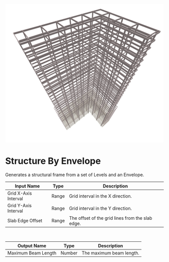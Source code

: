 <img src="preview.png" width="512">

# Structure By Envelope

Generates a structural frame from a set of Levels and an Envelope.

|Input Name|Type|Description|
|---|---|---|
|Grid X-Axis Interval|Range|Grid interval in the X direction.|
|Grid Y-Axis Interval|Range|Grid interval in the Y direction.|
|Slab Edge Offset|Range|The offset of the grid lines from the slab edge.|


<br>

|Output Name|Type|Description|
|---|---|---|
|Maximum Beam Length|Number|The maximum beam length.|

